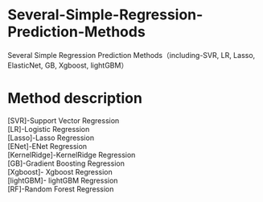 # Several-Simple-Regression-Prediction-Methods
Several Simple Regression Prediction Methods（including-SVR, LR,  Lasso, ElasticNet, GB, Xgboost, lightGBM）  
# Method description    
[SVR]-Support Vector Regression    
[LR]-Logistic Regression    
[Lasso]-Lasso Regression     
[ENet]-ENet Regression     
[KernelRidge]-KernelRidge Regression   
[GB]-Gradient Boosting Regression    
[Xgboost]- Xgboost Regression   
[lightGBM]- lightGBM Regression   
[RF]-Random Forest Regression    

